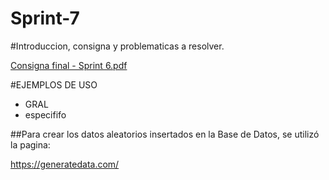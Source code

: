 # Sprint-7

#Introduccion, consigna y  problematicas a resolver.

[Consigna final - Sprint 6.pdf](https://github.com/ITBANK-PROJECT-Grupo8-C1/Sprint-7/files/9222329/Consigna.final.-.Sprint.6.pdf)


#EJEMPLOS DE USO

* GRAL
* especififo

##Para crear los datos aleatorios insertados en la Base de Datos, se utilizó la pagina:

https://generatedata.com/
